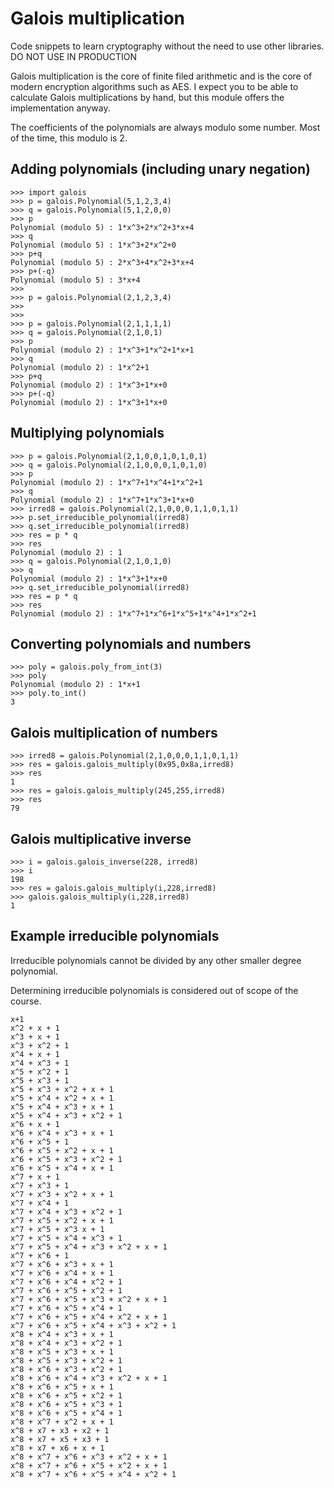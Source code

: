 # Galois multiplication
Code snippets to learn cryptography without the need to use other libraries. DO NOT USE IN PRODUCTION

Galois multiplication is the core of finite filed arithmetic and is the core of modern encryption algorithms such as AES.
I expect you to be able to calculate Galois multiplications by hand, but this module offers the implementation anyway.

The coefficients of the polynomials are always modulo some number. Most of the time, this modulo is 2.

## Adding polynomials (including unary negation)
```
>>> import galois
>>> p = galois.Polynomial(5,1,2,3,4)
>>> q = galois.Polynomial(5,1,2,0,0)
>>> p
Polynomial (modulo 5) : 1*x^3+2*x^2+3*x+4
>>> q
Polynomial (modulo 5) : 1*x^3+2*x^2+0
>>> p+q
Polynomial (modulo 5) : 2*x^3+4*x^2+3*x+4
>>> p+(-q)
Polynomial (modulo 5) : 3*x+4
>>> 
>>> p = galois.Polynomial(2,1,2,3,4)
>>> 
>>> 
>>> p = galois.Polynomial(2,1,1,1,1)
>>> q = galois.Polynomial(2,1,0,1)
>>> p
Polynomial (modulo 2) : 1*x^3+1*x^2+1*x+1
>>> q
Polynomial (modulo 2) : 1*x^2+1
>>> p+q
Polynomial (modulo 2) : 1*x^3+1*x+0
>>> p+(-q)
Polynomial (modulo 2) : 1*x^3+1*x+0
```
## Multiplying polynomials
```
>>> p = galois.Polynomial(2,1,0,0,1,0,1,0,1)   
>>> q = galois.Polynomial(2,1,0,0,0,1,0,1,0)
>>> p
Polynomial (modulo 2) : 1*x^7+1*x^4+1*x^2+1
>>> q
Polynomial (modulo 2) : 1*x^7+1*x^3+1*x+0
>>> irred8 = galois.Polynomial(2,1,0,0,0,1,1,0,1,1)
>>> p.set_irreducible_polynomial(irred8)
>>> q.set_irreducible_polynomial(irred8)
>>> res = p * q
>>> res
Polynomial (modulo 2) : 1
>>> q = galois.Polynomial(2,1,0,1,0)
>>> q
Polynomial (modulo 2) : 1*x^3+1*x+0
>>> q.set_irreducible_polynomial(irred8)
>>> res = p * q
>>> res
Polynomial (modulo 2) : 1*x^7+1*x^6+1*x^5+1*x^4+1*x^2+1
```
## Converting polynomials and numbers
```
>>> poly = galois.poly_from_int(3)
>>> poly
Polynomial (modulo 2) : 1*x+1
>>> poly.to_int()
3
```
## Galois multiplication of numbers
```
>>> irred8 = galois.Polynomial(2,1,0,0,0,1,1,0,1,1)
>>> res = galois.galois_multiply(0x95,0x8a,irred8)
>>> res
1
>>> res = galois.galois_multiply(245,255,irred8)
>>> res
79
```
## Galois multiplicative inverse
```
>>> i = galois.galois_inverse(228, irred8)
>>> i
198
>>> res = galois.galois_multiply(i,228,irred8)
>>> galois.galois_multiply(i,228,irred8)
1
```
## Example irreducible polynomials
Irreducible polynomials cannot be divided by any other smaller degree polynomial.

Determining irreducible polynomials is considered out of scope of the course.

```
x+1
x^2 + x + 1
x^3 + x + 1
x^3 + x^2 + 1
x^4 + x + 1
x^4 + x^3 + 1
x^5 + x^2 + 1
x^5 + x^3 + 1
x^5 + x^3 + x^2 + x + 1
x^5 + x^4 + x^2 + x + 1
x^5 + x^4 + x^3 + x + 1
x^5 + x^4 + x^3 + x^2 + 1
x^6 + x + 1
x^6 + x^4 + x^3 + x + 1
x^6 + x^5 + 1
x^6 + x^5 + x^2 + x + 1
x^6 + x^5 + x^3 + x^2 + 1
x^6 + x^5 + x^4 + x + 1
x^7 + x + 1
x^7 + x^3 + 1
x^7 + x^3 + x^2 + x + 1
x^7 + x^4 + 1
x^7 + x^4 + x^3 + x^2 + 1
x^7 + x^5 + x^2 + x + 1
x^7 + x^5 + x^3 x + 1
x^7 + x^5 + x^4 + x^3 + 1
x^7 + x^5 + x^4 + x^3 + x^2 + x + 1
x^7 + x^6 + 1
x^7 + x^6 + x^3 + x + 1
x^7 + x^6 + x^4 + x + 1
x^7 + x^6 + x^4 + x^2 + 1
x^7 + x^6 + x^5 + x^2 + 1
x^7 + x^6 + x^5 + x^3 + x^2 + x + 1
x^7 + x^6 + x^5 + x^4 + 1
x^7 + x^6 + x^5 + x^4 + x^2 + x + 1
x^7 + x^6 + x^5 + x^4 + x^3 + x^2 + 1
x^8 + x^4 + x^3 + x + 1
x^8 + x^4 + x^3 + x^2 + 1
x^8 + x^5 + x^3 + x + 1
x^8 + x^5 + x^3 + x^2 + 1
x^8 + x^6 + x^3 + x^2 + 1
x^8 + x^6 + x^4 + x^3 + x^2 + x + 1
x^8 + x^6 + x^5 + x + 1
x^8 + x^6 + x^5 + x^2 + 1
x^8 + x^6 + x^5 + x^3 + 1
x^8 + x^6 + x^5 + x^4 + 1
x^8 + x^7 + x^2 + x + 1
x^8 + x7 + x3 + x2 + 1
x^8 + x7 + x5 + x3 + 1
x^8 + x7 + x6 + x + 1
x^8 + x^7 + x^6 + x^3 + x^2 + x + 1
x^8 + x^7 + x^6 + x^5 + x^2 + x + 1
x^8 + x^7 + x^6 + x^5 + x^4 + x^2 + 1
```
